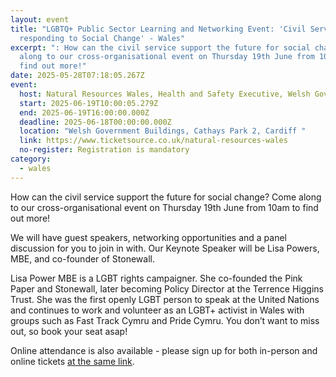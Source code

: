 ```yaml
---
layout: event
title: "LGBTQ+ Public Sector Learning and Networking Event: 'Civil Service
  responding to Social Change' - Wales"
excerpt: ": How can the civil service support the future for social change? Come
  along to our cross-organisational event on Thursday 19th June from 10am to
  find out more!"
date: 2025-05-28T07:18:05.267Z
event:
  host: Natural Resources Wales, Health and Safety Executive, Welsh Government
  start: 2025-06-19T10:00:05.279Z
  end: 2025-06-19T16:00:00.000Z
  deadline: 2025-06-18T00:00:00.000Z
  location: "Welsh Government Buildings, Cathays Park 2, Cardiff "
  link: https://www.ticketsource.co.uk/natural-resources-wales
  no-register: Registration is mandatory
category:
  - wales
---
```

How can the civil service support the future for social change? Come along to our cross-organisational event on Thursday 19th June from 10am to find out more!

We will have guest speakers, networking opportunities and a panel discussion for you to join in with. Our Keynote Speaker will be Lisa Powers, MBE, and co-founder of Stonewall. 

Lisa Power MBE is a LGBT rights campaigner. She co-founded the Pink Paper and Stonewall, later becoming Policy Director at the Terrence Higgins Trust. She was the first openly LGBT person to speak at the United Nations and continues to work and volunteer as an LGBT+ activist in Wales with groups such as Fast Track Cymru and Pride Cymru. You don’t want to miss out, so book your seat asap!

Online attendance is also available - please sign up for both in-person and online tickets [at the same link](https://www.ticketsource.co.uk/natural-resources-wales).